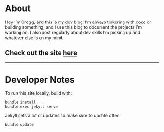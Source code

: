 # About

Hey I’m Gregg, and this is my dev blog! I’m always tinkering with code or building something, and I use this blog to document the projects I’m working on. I also post regularly about dev skills I’m picking up and whatever else is on my mind.

## Check out the site [here](https://greggolas.github.io/)

---
# Developer Notes

To run this site locally, build with:

```
bundle install
bundle exec jekyll serve
```

Jekyll gets a lot of updates so make sure to update often

```
bundle update
```
